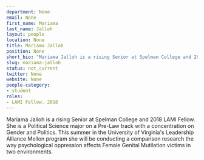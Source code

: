 ```yaml
---
department: None
email: None
first_name: Mariama
last_name: Jalloh
layout: people
location: None
title: Mariama Jalloh
position: None
short_bio: "Mariama Jalloh is a rising Senior at Spelman College and 2018 LAMI Fellow."
slug: mariama-jalloh
status: not_current
twitter: None
website: None
people-category:
- student
roles:
- LAMI Fellow, 2018
---
```

Mariama Jalloh is a rising Senior at Spelman College and 2018 LAMI Fellow. She is a Political Science major on a Pre-Law track with a concentration on Gender and Politics. This summer in the University of Virginia's Leadership Alliance Mellon program she will be conducting a comparison research the way psychological oppression affects Female Genital Mutilation victims in two environments. 
